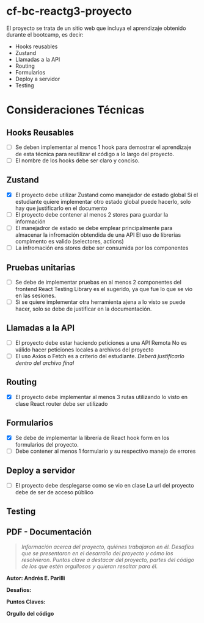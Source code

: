 # cf-bc-reactg3-proyecto
El proyecto se trata de un sitio web que incluya el aprendizaje obtenido durante el bootcamp, es decir:

 - Hooks reusables 
 - Zustand 
 - Llamadas a la API 
 - Routing 
 - Formularios 
 - Deploy a servidor 
 - Testing

# Consideraciones Técnicas
## Hooks Reusables
 - [ ] Se deben implementar al menos 1 hook para demostrar el aprendizaje de esta técnica para reutilizar el código a lo largo del proyecto.       
 - [ ] El nombre de los hooks debe ser claro y conciso.

## Zustand
- [X] El proyecto debe utilizar Zustand como manejador de estado global Si el estudiante quiere implementar otro estado global puede hacerlo, solo hay que justificarlo en el documento 
- [ ] El proyecto debe contener al menos 2 stores para guardar la información 
- [ ] El manejadror de estado se debe emplear principalmente para almacenar la infromación obtendida de una API El uso de librerias complmento es valido (selectores, actions) 
- [ ] La infromación ens stores debe ser consumida por los componentes

## Pruebas unitarias
- [ ] Se debe de implementar pruebas en al menos 2 componentes del frontend React Testing Library es el sugerido, ya que fue lo que se vio en las sesiones. 
- [ ] Si se quiere implementar otra herramienta ajena a lo visto se puede hacer, solo se debe de justificar en la documentación.

## Llamadas a la API
- [ ] El proyecto debe estar haciendo peticiones a una API Remota No es válido hacer peticiones locales a archivos del proyecto 
- [ ] El uso Axios o Fetch es a criterio del estudiante. *Deberá justificarlo dentro del archivo final*

## Routing
- [X] El proyecto debe implementar al menos 3 rutas utilizando lo visto en clase React router debe ser utilizado

## Formularios
- [X] Se debe de implementar la librería de React hook form en los formularios del proyecto. 
- [ ] Debe contener al menos 1 formulario y su respectivo manejo de errores

## Deploy a servidor
- [ ] El proyecto debe desplegarse como se vio en clase La url del proyecto debe de ser de acceso público

## Testing


## PDF - Documentación

> *Información acerca del proyecto, quiénes trabajaron en él. Desafíos que se presentaron en el desarrollo del proyecto y cómo los
> resolvieron. Puntos clave a destacar del proyecto, partes del código
> de los que estén orgullosos y quieran resaltar para él.*

**Autor: 
Andrés E. Parilli**

**Desafíos:**

**Puntos Claves:**

**Orgullo del código**
